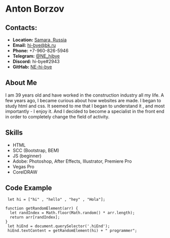 # Anton Borzov

## Contacts:
* __Location:__ [Samara, Russia](https://goo.gl/maps/FnKLZsBxZSMahTjZ8)
* __Email:__ [hi-bye@bk.ru](mailto:hi-bye@bk.ru)
* __Phone:__ +7-960-826-5946
* __Telegram:__ [@NE_hibye](https://t.me/NE_hibye)
* __Discord:__ hi-bye#2943
* __GitHab:__ [NE-hi-bye](https://github.com/NE-hi-bye)

## About Me
I am 39 years old and have worked in the construction industry all my life. A few years ago, I became curious about how websites are made. I began to study html and css. It seemed to me that I began to understand it , and most importantly - I enjoy it. And I decided to become a specialist in the front end in order to completely change the field of activity.

## Skills
* HTML
* SCC (Bootstrap, BEM)
* JS (beginner)
* Adobe: Photoshop, After Effects, Illustrator, Premiere Pro
* Vegas Pro
* CorelDRAW

## Code Example
```
 let hi = ["hi" , "hello" , "hey" , "Hola"];

function getRandomElement(arr) {
  let randIndex = Math.floor(Math.random() * arr.length);
  return arr[randIndex];
}
 let hiEnd = document.querySelector('.hiEnd');
 hiEnd.textContent = getRandomElement(hi) + " programmer";
 ```
 